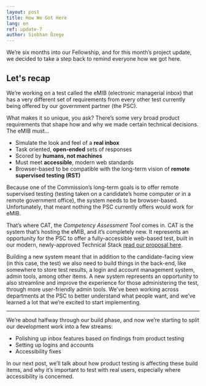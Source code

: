 ```yaml
---
layout: post
title: How We Got Here
lang: en
ref: update-7
author: Siobhan Özege
---
```


We’re six months into our Fellowship, and for this month’s project update, we decided to take a step back to remind everyone how we got here. 

## Let's recap

We’re working on a test called the eMIB (electronic managerial inbox) that has a very different set of requirements from every other test currently being offered by our government partner (the PSC).

What makes it so unique, you ask? There’s some very broad product requirements that shape how and why we made certain technical decisions. The eMIB must...
- Simulate the look and feel of a **real inbox** 
- Task oriented, **open-ended** sets of responses 
- Scored by **humans, not machines**
- Must meet **accessible**, modern web standards
- Browser-based to be compatible with the long-term vision of **remote supervised testing (RST)** 

Because one of the Commission’s long-term goals is to offer remote supervised testing (testing taken on a candidate’s home computer or in a remote government office), the system needs to be browser-based. Unfortunately, that meant nothing the PSC currently offers would work for eMIB. 

That’s where CAT, the _Competency Assessment Tool_ comes in. CAT is the system that’s hosting the eMIB, and it’s completely new. It represents an opportunity for the PSC to offer a fully-accessible web-based test, built in our modern, newly-approved Technical Stack [read our proposal here](https://code-for-canada.github.io/psc-updates/update-6/).

Building a new system meant that in addition to the candidate-facing view (in this case, the test) we also need to build things in the back-end, like somewhere to store test results, a login and account management system, admin tools, among other items. A new system represents an opportunity to also streamline and improve the experience for those administering the test, through more user-friendly admin tools. We’ve been working across departments at the PSC to better understand what people want, and we’ve learned a lot that we’re excited to start implementing.

---

We’re about halfway through our build phase, and now we’re starting to split our development work into a few streams:

- Polishing up inbox features based on findings from product testing
- Setting up logins and accounts
- Accessibility fixes

In our next post, we’ll talk about how product testing is affecting these build items, and why it’s important to test with real users, especially where accessibility is concerned.
